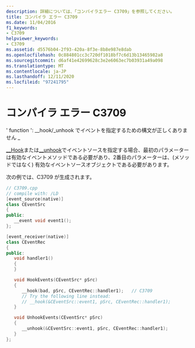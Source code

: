 ```yaml
---
description: 詳細については、「コンパイラエラー C3709」を参照してください。
title: コンパイラ エラー C3709
ms.date: 11/04/2016
f1_keywords:
- C3709
helpviewer_keywords:
- C3709
ms.assetid: d5576b04-2f93-420a-8f3e-8b8e987e8dab
ms.openlocfilehash: 0c884801cc3c720df1018bf7c6d13b13465982a8
ms.sourcegitcommit: d6af41e42699628c3e2e6063ec7b03931a49a098
ms.translationtype: MT
ms.contentlocale: ja-JP
ms.lasthandoff: 12/11/2020
ms.locfileid: "97241795"
---
```

# <a name="compiler-error-c3709"></a>コンパイラ エラー C3709

' function ': __hook/_unhook でイベントを指定するための構文が正しくありません \_

[__Hook](../../cpp/hook.md)または[__unhook](../../cpp/unhook.md)でイベントソースを指定する場合、最初のパラメーターは有効なイベントメソッドである必要があり、2番目のパラメーターは、(メソッドではなく) 有効なイベントソースオブジェクトである必要があります。

次の例では、C3709 が生成されます。

```cpp
// C3709.cpp
// compile with: /LD
[event_source(native)]
class CEventSrc
{
public:
   __event void event1();
};

[event_receiver(native)]
class CEventRec
{
public:
   void handler1()
   {
   }

   void HookEvents(CEventSrc* pSrc)
   {
      __hook(bad, pSrc, CEventRec::handler1);   // C3709
      // Try the following line instead:
      // __hook(&CEventSrc::event1, pSrc, CEventRec::handler1);
   }

   void UnhookEvents(CEventSrc* pSrc)
   {
      __unhook(&CEventSrc::event1, pSrc, CEventRec::handler1);
   }
};
```
